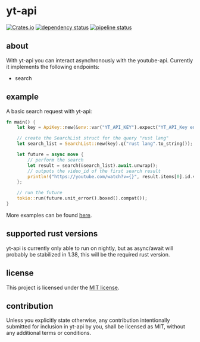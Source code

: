 # yt-api

[![Crates.io](https://img.shields.io/crates/v/yt-api.svg)](https://crates.io/crates/yt-api)
[![dependency status](https://deps.rs/repo/gitlab/nycex/yt-api/status.svg)](https://deps.rs/repo/gitlab/nycex/yt-api)
[![pipeline status](https://gitlab.com/nycex/yt-api/badges/master/build.svg)](https://gitlab.com/nycex/yt-api/pipelines)

## about
With yt-api you can interact asynchronously with the youtube-api.
Currently it implements the following endpoints:
 * search
 
## example
A basic search request with yt-api:

``` rust
fn main() {
    let key = ApiKey::new(&env::var("YT_API_KEY").expect("YT_API_Key env-var not found"));

    // create the SearchList struct for the query "rust lang"
    let search_list = SearchList::new(key).q("rust lang".to_string());

    let future = async move {
        // perform the search
        let result = search(&search_list).await.unwrap();
        // outputs the video_id of the first search result
        println!("https://youtube.com/watch?v={}", result.items[0].id.video_id.as_ref().unwrap());
    };

    // run the future
    tokio::run(future.unit_error().boxed().compat());
}
```

More examples can be found [here](examples). 

## supported rust versions

yt-api is currently only able to run on nightly, but as async/await will
probably be stabilized in 1.38, this will be the required rust version.

## license

This project is licensed under the [MIT license](LICENSE).

## contribution

Unless you explicitly state otherwise, any contribution intentionally submitted
for inclusion in yt-api by you, shall be licensed as MIT, without any additional
terms or conditions.

